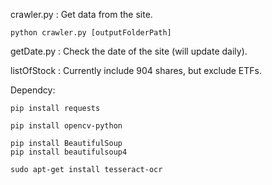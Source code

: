 crawler.py : Get data from the site.

    python crawler.py [outputFolderPath]

getDate.py : Check the date of the site (will update daily).

listOfStock : Currently include 904 shares, but exclude ETFs.

Dependcy:

    pip install requests
    
    pip install opencv-python

    pip install BeautifulSoup
    pip install beautifulsoup4

    sudo apt-get install tesseract-ocr
